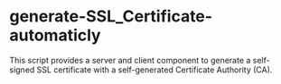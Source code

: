 # generate-SSL_Certificate-automaticly
This script provides a server and client component to generate a self-signed SSL certificate with a self-generated Certificate Authority (CA).
